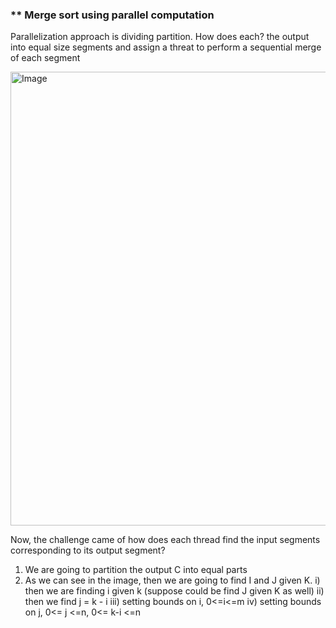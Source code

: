 ### ** Merge sort using parallel computation
Parallelization approach is dividing partition. How does each? the output into equal size segments and assign a threat to perform a sequential merge of each segment


<img width="726" alt="Image" src="https://github.com/user-attachments/assets/af8e35ac-0676-4889-a09b-e952fed5c363" />

Now, the challenge came of how does each thread find the input segments corresponding to its output segment?
1. We are going to partition the output C into equal parts
2. As we can see in the image, then we are going to find I and J given K.
   i) then we are finding i given k (suppose could be find J given K as well)
   ii) then we find j = k - i
   iii) setting bounds on i, 0<=i<=m
   iv) setting bounds on j, 0<= j <=n, 0<= k-i <=n
